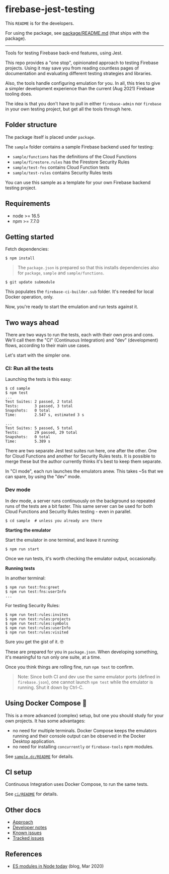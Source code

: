 # firebase-jest-testing

This `README` is for the developers. 

For using the package, see [package/README.md](package/README.md) (that ships with the package).

---

Tools for testing Firebase back-end features, using Jest.

This repo provides a "one stop", opinionated approach to testing Firebase projects. Using it may save you from reading countless pages of documentation and evaluating different testing strategies and libraries.

Also, the tools handle configuring emulation for you. In all, this tries to give a simpler development experience than the current (Aug 2021) Firebase tooling does.

The idea is that you don't have to pull in either `firebase-admin` nor `firebase` in your own testing project, but get all the tools through here.


## Folder structure

The package itself is placed under `package`.

The `sample` folder contains a sample Firebase backend used for testing:

- `sample/functions` has the definitions of the Cloud Functions
- `sample/firestore.rules` has the Firestore Security Rules
- `sample/test-fns` contains Cloud Function tests
- `sample/test-rules` contains Security Rules tests

You can use this sample as a template for your own Firebase backend testing project.

## Requirements

- node >= 16.5
- npm >= 7.7.0

<!--
Developed with:
- macOS 12.2
- node 17.5
- npm 8.4

+ Docker Desktop for Mac 4.5.0
-->

## Getting started

Fetch dependencies:

```
$ npm install
```

>The `package.json` is prepared so that this installs dependencies also for `package`, `sample` and `sample/functions`. 

```
$ git update submodule
```

This populates the `firebase-ci-builder.sub` folder. It's needed for local Docker operation, only.

Now, you're ready to start the emulation and run tests against it.


## Two ways ahead

There are two ways to run the tests, each with their own pros and cons. We'll call them the "CI" (Continuous Integration) and "dev" (development) flows, according to their main use cases.

Let's start with the simpler one.


### CI: Run all the tests

Launching the tests is this easy:

```
$ cd sample
$ npm test
...
Test Suites: 2 passed, 2 total
Tests:       3 passed, 3 total
Snapshots:   0 total
Time:        2.547 s, estimated 3 s

...
Test Suites: 5 passed, 5 total
Tests:       29 passed, 29 total
Snapshots:   0 total
Time:        5.389 s
```

There are two separate Jest test suites run here, one after the other. One for Cloud Functions and another for Security Rules tests. It is possible to merge these but the author currently thinks it's best to keep them separate.

In "CI mode", each run launches the emulators anew. This takes ~5s that we can spare, by using the "dev" mode.


### Dev mode

In dev mode, a server runs continuously on the background so repeated runs of the tests are a bit faster. This same server can be used for both Cloud Functions and Security Rules testing - even in parallel.

```
$ cd sample  # unless you already are there
```

**Starting the emulator**

Start the emulator in one terminal, and leave it running:

```
$ npm run start
```

Once we run tests, it's worth checking the emulator output, occasionally.

**Running tests**

In another terminal:

```
$ npm run test:fns:greet
$ npm run test:fns:userInfo
...
```

For testing Security Rules:

```
$ npm run test:rules:invites
$ npm run test:rules:projects
$ npm run test:rules:symbols
$ npm run test:rules:userInfo
$ npm run test:rules:visited
```

Sure you get the gist of it. 🤓

These are prepared for you in `package.json`. When developing something, it's meaningful to run only one suite, at a time.

Once you think things are rolling fine, run `npm test` to confirm.

>Note: Since both CI and dev use the same emulator ports (defined in `firebase.json`), one cannot launch `npm test` while the emulator is running. Shut it down by Ctrl-C.


## Using Docker Compose 🎁

This is a more advanced (complex) setup, but one you should study for your own projects. It has some advantages:

- no need for multiple terminals. Docker Compose keeps the emulators running and their console output can be observed in the Docker Desktop application.
- no need for installing `concurrently` or `firebase-tools` npm modules.

See [`sample.dc/README`](sample.dc/README.md) for details.


## CI setup

Continuous Integration uses Docker Compose, to run the same tests.

See [`ci/README`](ci/README.md) for details.


## Other docs

- [Approach](APPROACH.md)
- [Developer notes](DEVS.md)
- [Known issues](KNOWN.md)
- [Tracked issues](TRACK.md)

## References

- [ES modules in Node today](https://blog.logrocket.com/es-modules-in-node-today/) (blog, Mar 2020)
